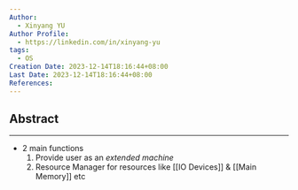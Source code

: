 ```yaml
---
Author:
  - Xinyang YU
Author Profile:
  - https://linkedin.com/in/xinyang-yu
tags:
  - OS
Creation Date: 2023-12-14T18:16:44+08:00
Last Date: 2023-12-14T18:16:44+08:00
References:
---
```

## Abstract
---
- 2 main functions 
	1. Provide user as an *extended machine*
	2. Resource Manager for resources like [[IO Devices]] & [[Main Memory]] etc